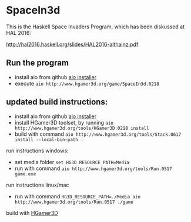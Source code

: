 # SpaceIn3d

This is the Haskell Space Invaders Program, which has been diskussed at HAL 2016:

http://hal2016.haskell.org/slides/HAL2016-althainz.pdf

## Run the program

- install aio from github [aio installer](http://github.com/urs-of-the-backwoods/aio-installer)
- execute `aio http://www.hgamer3d.org/game/SpaceIn3d.0218`

## updated build instructions:

- install aio from github [aio installer](http://github.com/urs-of-the-backwoods/aio-installer)
- install HGamer3D toolset, by running `aio http://www.hgamer3d.org/tools/HGamer3D.0218 install` 
- build with command `aio http://www.hgamer3d.org/tools/Stack.0617 install --local-bin-path .`

run instructions windows:

- set media folder `set HG3D_RESOURCE_PATH=Media`
- run with command `aio http://www.hgamer3d.org/tools/Run.0517 game.exe`

run instructions linux/mac
- run with command `HG3D_RESOURCE_PATH=./Media aio http://www.hgamer3d.org/tools/Run.0517 ./game`

build with [HGamer3D](http://www.hgamer3d.org)
